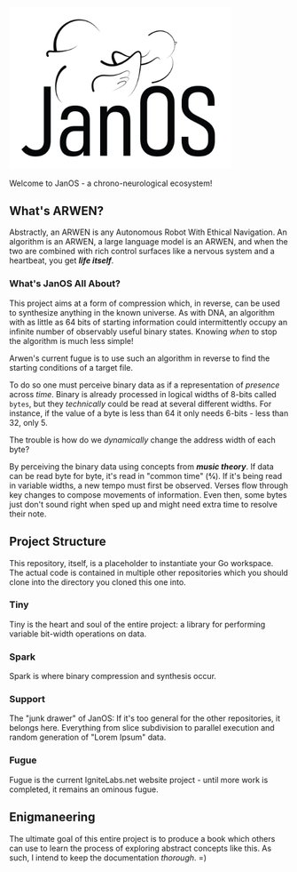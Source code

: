 <picture>
    <source media="(prefers-color-scheme: light)" srcset="https://raw.githubusercontent.com/Ignite-Laboratories/Enigmaneering/main/Logo%20-%20JanOS%20-%20Light.png">
    <source media="(prefers-color-scheme: dark)" srcset="https://raw.githubusercontent.com/Ignite-Laboratories/Enigmaneering/main/Logo%20-%20JanOS%20-%20Dark.png">
    <img alt="JanOS Logo" src="https://raw.githubusercontent.com/Ignite-Laboratories/Enigmaneering/main/Logo%20-%20JanOS%20-%20Light.png" width="400" >
</picture>

Welcome to JanOS - a chrono-neurological ecosystem!

## What's ARWEN?

Abstractly, an ARWEN is any Autonomous Robot With Ethical Navigation.  An algorithm is an ARWEN, a large language model
is an ARWEN, and when the two are combined with rich control surfaces like a nervous system and a heartbeat, you get
_**life itself**_.

### What's JanOS All About?

This project aims at a form of compression which, in reverse, can be used to synthesize anything in the known
universe.  As with DNA, an algorithm with as little as 64 bits of starting information could intermittently occupy
an infinite number of observably useful binary states.  Knowing _when_ to stop the algorithm is much less simple!

Arwen's current fugue is to use such an algorithm in reverse to find the starting conditions of a target file.

To do so one must perceive binary data as if a representation of _presence_ across _time_.  Binary is already processed
in logical widths of 8-bits called `bytes`, but they _technically_ could be read at several different widths.  For
instance, if the value of a byte is less than 64 it only needs 6-bits - less than 32, only 5.

The trouble is how do we _dynamically_ change the address width of each byte?

By perceiving the binary data using concepts from _**music theory**_.  If data can be read byte for byte, it's read in 
"common time" (4⁄4). If it's being read in variable widths, a new tempo must first be observed. Verses flow through 
key changes to compose movements of information.  Even then, some bytes just don't sound right when sped up and might
need extra time to resolve their note.

## Project Structure

This repository, itself, is a placeholder to instantiate your Go workspace.  The actual code is contained in multiple
other repositories which you should clone into the directory you cloned this one into.

### Tiny
 Tiny is the heart and soul of the entire project: a library for performing variable bit-width operations on data.

### Spark
Spark is where binary compression and synthesis occur.

### Support

The "junk drawer" of JanOS:  If it's too general for the other repositories, it belongs here.  Everything from slice 
subdivision to parallel execution and random generation of "Lorem Ipsum" data.

### Fugue

Fugue is the current IgniteLabs.net website project - until more work is completed, it remains an ominous fugue.


## Enigmaneering

The ultimate goal of this entire project is to produce a book which others can use to learn the process of exploring
abstract concepts like this.  As such, I intend to keep the documentation _thorough_. =)